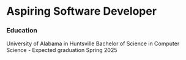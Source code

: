 # Aspiring Software Developer

### Education
University of Alabama in Huntsville
Bachelor of Science in Computer Science - Expected graduation Spring 2025
